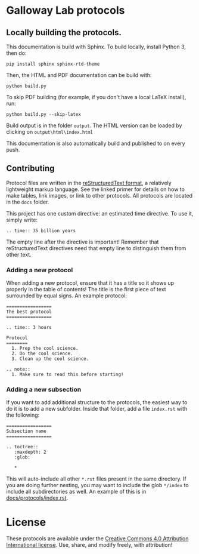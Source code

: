 # Galloway Lab protocols

## Locally building the protocols.
This documentation is build with Sphinx. To build locally, install Python 3,
then do:
```
pip install sphinx sphinx-rtd-theme
```

Then, the HTML and PDF documentation can be build with:
```
python build.py
```

To skip PDF building (for example, if you don't have a local LaTeX install),
run:
```
python build.py --skip-latex
```

Build output is in the folder `output`. The HTML version can be loaded by clicking on `output\html\index.html`

This documentation is also automatically build and published to [](gallowaylabmit.github.io/protocols) on every push.

## Contributing
Protocol files are written in the [reStructuredText format](https://www.sphinx-doc.org/en/master/usage/restructuredtext/basics.html), a relatively lightweight markup language. See the linked primer for details on how to make tables, link images, or link to other protocols. All protocols are located in the `docs` folder.

This project has one custom directive: an estimated time directive. To use it, simply write:
```
.. time:: 35 billion years

```
The empty line after the directive is important! Remember that reStructuredText directives need that empty line to distinguish them from other text.

### Adding a new protocol
When adding a new protocol, ensure that it has a title so it shows up properly in the table of contents! The title is the first piece of text surrounded by equal signs. An example protocol:
```
=================
The best protocol
=================

.. time:: 3 hours

Protocol
========
  1. Prep the cool science.
  2. Do the cool science.
  3. Clean up the cool science.

.. note::
  1. Make sure to read this before starting!
```

### Adding a new subsection
If you want to add additional structure to the protocols, the easiest way to do it is to add a new subfolder. Inside that folder, add a file `index.rst` with the following:
```
=================
Subsection name
=================

.. toctree::
   :maxdepth: 2
   :glob:
   
   *
```
This will auto-include all other `*.rst` files present in the same directory. If you are doing further nesting, you may want to include the glob `*/index` to include all subdirectories as well. An example of this is in [docs/protocols/index.rst](docs/protocols/index.rst).




License
=======
These protocols are available under the [Creative Commons 4.0 Attribution International license](https://creativecommons.org/licenses/by/4.0/). Use, share, and modify freely, with attribution!
